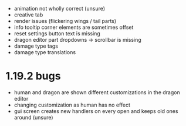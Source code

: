 - animation not wholly correct (unsure)
- creative tab
- render issues (flickering wings / tail parts)
- info tooltip corner elements are sometimes offset
- reset settings button text is missing
- dragon editor part dropdowns -> scrollbar is missing
- damage type tags
- damage type translations

# 1.19.2 bugs
- human and dragon are shown different customizations in the dragon editor
- changing customization as human has no effect
- gui screen creates new handlers on every open and keeps old ones around (unsure)